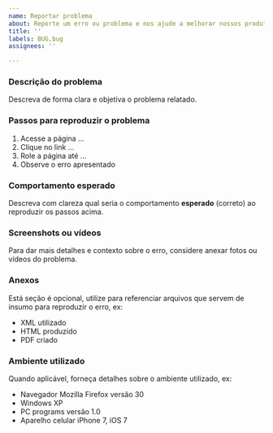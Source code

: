 ```yaml
---
name: Reportar problema
about: Reporte um erro ou problema e nos ajude a melhorar nossos produtos
title: ''
labels: BUG,bug
assignees: ''

---
```


### Descrição do problema
Descreva de forma clara e objetiva o problema relatado.

### Passos para reproduzir o problema
1. Acesse a página ...
2. Clique no link ...
3. Role a página até ...
4. Observe o erro apresentado

### Comportamento esperado
Descreva com clareza qual seria o comportamento **esperado** (correto) ao reproduzir os passos acima.

### Screenshots ou vídeos
Para dar mais detalhes e contexto sobre o erro, considere anexar fotos ou vídeos do problema.

### Anexos
Está seção é opcional, utilize para referenciar arquivos que servem de insumo para reproduzir o erro, ex:
- XML utilizado
- HTML produzido
- PDF criado

### Ambiente utilizado

Quando aplicável, forneça detalhes sobre o ambiente utilizado, ex:

- Navegador Mozilla Firefox versão 30
- Windows XP
- PC programs versão 1.0
- Aparelho celular iPhone 7, iOS 7


